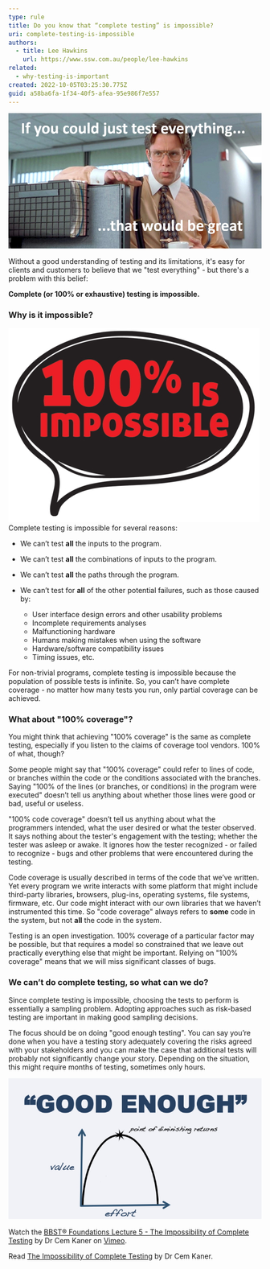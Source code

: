 ```yaml
---
type: rule
title: Do you know that “complete testing” is impossible?
uri: complete-testing-is-impossible
authors:
  - title: Lee Hawkins
    url: https://www.ssw.com.au/people/lee-hawkins
related:
  - why-testing-is-important
created: 2022-10-05T03:25:30.775Z
guid: a58ba6fa-1f34-40f5-afea-95e986f7e557
---
```

![Figure: Bill Lumbergh might well ask someone to "test everything" (from the movie Office Space)](test-everything.jpg)

Without a good understanding of testing and its limitations, it's easy for clients and customers to believe that we "test everything" - but there's a problem with this belief:

**Complete (or 100% or exhaustive) testing is impossible.**

<!--endintro-->

### Why is it impossible?

![Figure: Don't take on impossible missions!](100-is-impossible.jpg)
Complete testing is impossible for several reasons:

* We can’t test **all** the inputs to the program.
* We can’t test **all** the combinations of inputs to the program.
* We can’t test **all** the paths through the program.
* We can’t test for **all** of the other potential failures, such as those caused by:

  * User interface design
    errors and other usability problems
  * Incomplete requirements analyses
  * Malfunctioning hardware
  * Humans making mistakes when using the software
  * Hardware/software compatibility issues
  * Timing issues, etc.

For non-trivial programs, complete testing is impossible because the population of possible tests is infinite. So, you can’t have complete coverage - no matter how many tests you run, only partial coverage can be achieved.

### What about "100% coverage"?

You might think that achieving "100% coverage" is the same as complete testing, especially if you listen to the claims of coverage tool vendors. 100% of what, though?

Some people might say that "100% coverage" could refer to lines of code, or branches within the code or the conditions associated with the branches. Saying "100% of the lines (or branches, or conditions) in the program were executed" doesn’t tell us anything about whether those lines were good or bad, useful or useless.

"100% code coverage" doesn’t tell us anything about what the programmers intended, what the user desired or what the tester observed. It says nothing about the tester's engagement with the testing; whether the tester was asleep or awake. It ignores how the tester recognized - or failed to recognize - bugs and other problems that were encountered during the testing.

Code coverage is usually described in terms of the code that we’ve written. Yet every program we write interacts with some platform that might include third-party libraries, browsers, plug-ins, operating systems, file systems, firmware, etc. Our code might interact with our own libraries that we haven’t instrumented this time. So "code coverage" always refers to **some** code in the system, but not **all** the code in the system.

Testing is an open investigation. 100% coverage of a particular factor may be possible, but that requires a model so constrained that we leave out practically everything else that might be important. Relying on "100% coverage" means that we will miss significant classes of bugs.

### We can’t do complete testing, so what can we do?

Since complete testing is impossible, choosing the tests to perform is essentially a sampling problem. Adopting approaches such as risk-based testing are important in making good sampling decisions.

The focus should be on doing "good enough testing". You can say you’re done when you have a testing story adequately covering the risks agreed with your stakeholders and you can make the case that additional tests will probably not significantly change your story. Depending on the situation, this might require months of testing, sometimes only hours.

![Figure: Aim for "good enough" testing over complete testing](good-enough.jpg)

Watch the <a href="https://vimeo.com/451827063">BBST&reg; Foundations Lecture 5 - The Impossibility of Complete Testing</a> by Dr Cem Kaner on <a href="https://vimeo.com">Vimeo</a>.</p>    

Read [The Impossibility of Complete Testing](https://bbst.courses/wp-content/uploads/2022/08/Kaner_impossibility.pdf) by Dr Cem Kaner.